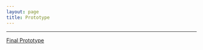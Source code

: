 ```yaml
---
layout: page
title: Prototype
---
```

---

[Final Prototype](https://www.figma.com/proto/MBQxoDTU0nQ4utSwnSySgm/Prototype-Version-A-(Copy)?node-id=20%3A7&scaling=scale-down)
